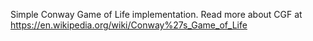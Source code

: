 Simple Conway Game of Life implementation.
Read more about CGF at https://en.wikipedia.org/wiki/Conway%27s_Game_of_Life